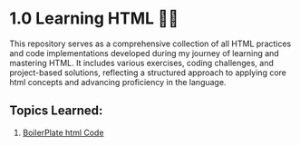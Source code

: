 # 1.0 Learning HTML 😶‍🌫️

This repository serves as a comprehensive collection of all HTML practices and code implementations developed during my journey of learning and mastering HTML. It includes various exercises, coding challenges, and project-based solutions, reflecting a structured approach to applying core html concepts and advancing proficiency in the language.

## Topics Learned:
1. [BoilerPlate html Code](https://github.com/nikunjk9/HTML_Learning/blob/main/index.html)
